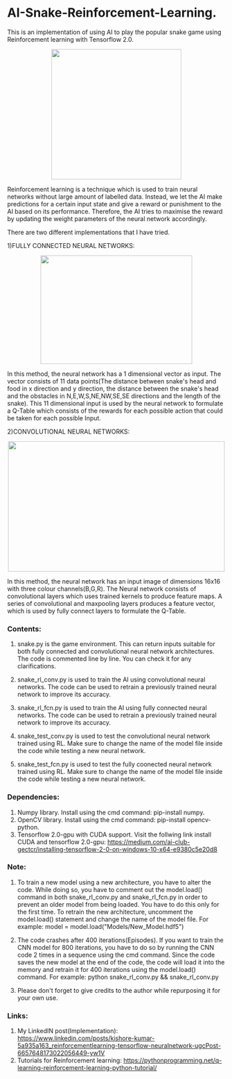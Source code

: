 # AI-Snake-Reinforcement-Learning.

This is an implementation of using AI to play the popular snake game using Reinforcement learning with Tensorflow 2.0.

  <p align="center">
  <img width="300" height="300" src="https://user-images.githubusercontent.com/34810513/79890993-efc7fb00-841d-11ea-8b65-5b5a715f476f.gif">
</p>

Reinforcement learning is a technique which is used to train neural networks without large amount of labelled data. Instead, we let the AI make predictions for a certain input state and give a reward or punishment to the AI based on its performance. Therefore, the AI tries to maximise the reward by updating the weight parameters of the neural network accordingly.

There are two different implementations that I have tried.

1)FULLY CONNECTED NEURAL NETWORKS:

<p align="center">
  <img width="350" height="250" src="https://external-content.duckduckgo.com/iu/?u=https%3A%2F%2Fmissinglink.ai%2Fwp-content%2Fuploads%2F2019%2F02%2FFully-Connected-Neural-Network.png&f=1&nofb=1">
</p>

In this method, the neural network has a 1 dimensional vector as input. The vector consists of 11 data points(The distance between snake's head and food in x direction and y direction, the distance between the snake's head and the obstacles in N,E,W,S,NE,NW,SE,SE directions and the length of the snake). This 11 dimensional input is used by the neural network to formulate a Q-Table which consists of the rewards for each possible action that could be taken for each possible Input.

2)CONVOLUTIONAL NEURAL NETWORKS:

<p align="center">
  <img width="500" height="300" src="https://external-content.duckduckgo.com/iu/?u=https%3A%2F%2Fmiro.medium.com%2Fmax%2F3200%2F1*-xPK2X22QAU7ssU8ErD0pw.jpeg&f=1&nofb=1">
</p>

In this method, the neural network has an input image of dimensions 16x16 with three colour channels(B,G,R). The Neural network consists of convolutional layers which uses trained kernels to produce feature maps. A series of convolutional and maxpooling layers produces a feature vector, which is used by fully connect layers to formulate the Q-Table.

### Contents:

1) snake.py is the game environment. This can return inputs suitable for both fully connected and convolutional neural network architectures. The code is commented line by line. You can check it for any clarifications.

2) snake_rl_conv.py is used to train the AI using convolutional neural networks. The code can be used to retrain a previously trained neural network to improve its accuracy.

3) snake_rl_fcn.py is used to train the AI using fully connected neural networks. The code can be used to retrain a previously trained neural network to improve its accuracy.

4) snake_test_conv.py is used to test the convolutional neural network trained using RL. Make sure to change the name of the model file inside the code while testing a new neural network.

5) snake_test_fcn.py is used to test the fully coonected neural network trained using RL. Make sure to change the name of the model file inside the code while testing a new neural network.

### Dependencies:

1) Numpy library. Install using the cmd command: pip-install numpy.
2) OpenCV library. Install using the cmd command: pip-install opencv-python.
3) Tensorflow 2.0-gpu with CUDA support. Visit the follwing link install CUDA and tensorflow 2.0-gpu: https://medium.com/ai-club-gectcr/installing-tensorflow-2-0-on-windows-10-x64-e9380c5e20d8

### Note:

1) To train a new model using a new architecture, you have to alter the code. While doing so, you have to comment out the model.load() command in both snake_rl_conv.py and snake_rl_fcn.py in order to prevent an older model from being loaded. You have to do this only for the first time. To retrain the new architecture, uncomment the model.load() statement and change the name of the model file.
For example:
model = model.load("Models/New_Model.hdf5")

2) The code crashes after 400 iterations(Episodes). If you want to train the CNN model for 800 iterations, you have to do so by running the CNN code 2 times in a sequence using the cmd command. Since the code saves the new model at the end of the code, the code will load it into the memory and retrain it for 400 iterations using the model.load() command.
For example:
python snake_rl_conv.py && snake_rl_conv.py

3) Please don't forget to give credits to the author while repurposing it for your own use.

### Links:

1) My LinkedIN post(Implementation): https://www.linkedin.com/posts/kishore-kumar-5a935a163_reinforcementlearning-tensorflow-neuralnetwork-ugcPost-6657648173022056449-yw1V
2) Tutorials for Reinforcement learning: https://pythonprogramming.net/q-learning-reinforcement-learning-python-tutorial/ 
